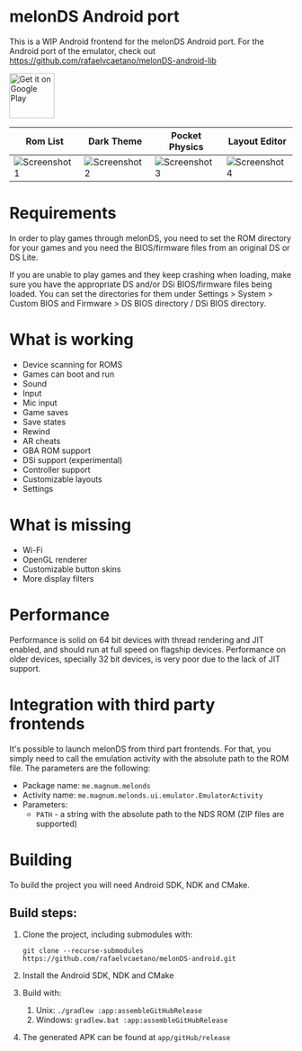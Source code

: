 # melonDS Android port
This is a WIP Android frontend for the melonDS Android port. For the Android port of the emulator, check out https://github.com/rafaelvcaetano/melonDS-android-lib

[<img src="https://play.google.com/intl/en_us/badges/static/images/badges/en_badge_web_generic.png" alt="Get it on Google Play" height="80">](https://play.google.com/store/apps/details?id=me.magnum.melonds&pcampaignid=pcampaignidMKT-Other-global-all-co-prtnr-py-PartBadge-Mar2515-1)

|Rom List|Dark Theme|Pocket Physics|Layout Editor|
|---|---|---|---|
|![Screenshot 1](./.github/images/screenshot_mobile0.png)|![Screenshot 2](./.github/images/screenshot_mobile1.png)|![Screenshot 3](./.github/images/screenshot_mobile2.png)|![Screenshot 4](./.github/images/screenshot_mobile3.png)|

# Requirements
In order to play games through melonDS, you need to set the ROM directory for your games and you need the BIOS/firmware files from an original DS or DS Lite. 

If you are unable to play games and they keep crashing when loading, make sure you have the appropriate DS and/or DSi BIOS/firmware files being loaded. You can set the directories for them under Settings > System > Custom BIOS and Firmware > DS BIOS directory / DSi BIOS directory.

# What is working
*  Device scanning for ROMS
*  Games can boot and run
*  Sound
*  Input
*  Mic input
*  Game saves
*  Save states
*  Rewind
*  AR cheats
*  GBA ROM support
*  DSi support (experimental)
*  Controller support
*  Customizable layouts
*  Settings

# What is missing
*  Wi-Fi
*  OpenGL renderer
*  Customizable button skins
*  More display filters

# Performance
Performance is solid on 64 bit devices with thread rendering and JIT enabled, and should run at full speed on flagship devices. Performance on older devices, specially
32 bit devices, is very poor due to the lack of JIT support.

# Integration with third party frontends
It's possible to launch melonDS from third part frontends. For that, you simply need to call the emulation activity with the absolute path to the ROM file. The parameters are the following:
*  Package name: `me.magnum.melonds`
*  Activity name: `me.magnum.melonds.ui.emulator.EmulatorActivity`
*  Parameters:
    * `PATH` - a string with the absolute path to the NDS ROM (ZIP files are supported)

# Building
To build the project you will need Android SDK, NDK and CMake.

## Build steps:
1.  Clone the project, including submodules with:
    
    `git clone --recurse-submodules https://github.com/rafaelvcaetano/melonDS-android.git`
2.  Install the Android SDK, NDK and CMake
3.  Build with:
    1.  Unix: `./gradlew :app:assembleGitHubRelease`
    2.  Windows: `gradlew.bat :app:assembleGitHubRelease`
4.  The generated APK can be found at `app/gitHub/release`
